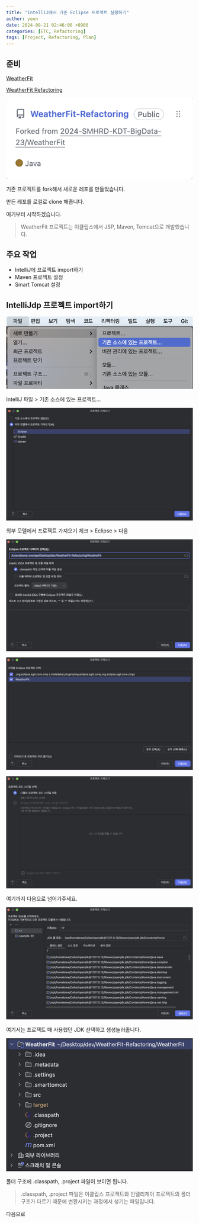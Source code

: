 ```yaml
---
title: "IntelliJ에서 기존 Eclipse 프로젝트 실행하기"
author: yeon
date: 2024-08-21 02:46:00 +0900
categories: [ETC, Refactoring]
tags: [Project, Refactoring, Plan]
---
```


## 준비
[WeatherFit](https://github.com/2024-SMHRD-KDT-BigData-23/WeatherFit)

[WeatherFit Refactoring](https://github.com/YeonDoIt/WeatherFit-Refactoring)

![WeatherFit Refactoring Repository](/assets/img/WeatherFitRefactoring/WeatherFitRefactoring1.png)

기존 프로젝트를 fork해서 새로운 레포를 만들었습니다.

만든 레포를 로컬로 clone 해줍니다.

여기부터 시작하겠습니다.

> WeatherFit 프로젝트는 이클립스에서 JSP, Maven, Tomcat으로 개발했습니다.

## 주요 작업
- IntelliJ에 프로젝트 import하기
- Maven 프로젝트 설정
- Smart Tomcat 설정


## IntelliJdp 프로젝트 import하기
![IntelliJ](/assets/img/WeatherFitRefactoring/WeatherFitRefactoring2.png)

IntelliJ 파일 > 기존 소스에 있는 프로젝트...

![IntelliJ1](/assets/img/WeatherFitRefactoring/WeatherFitRefactoring3.png)

외부 모델에서 프로젝트 가져오기 체크 > Eclipse > 다음

![IntelliJ2](/assets/img/WeatherFitRefactoring/WeatherFitRefactoring4.png)

![IntelliJ3](/assets/img/WeatherFitRefactoring/WeatherFit5.png)

![IntelliJ4](/assets/img/WeatherFitRefactoring/WeatherFitRefactoring6.png)

여기까지 다음으로 넘어가주세요.

![IntelliJ5](/assets/img/WeatherFitRefactoring/WeatherFit7.png)

여기서는 프로젝트 때 사용했던 JDK 선택하고 생성눌러줍니다.

![IntelliJ6](/assets/img/WeatherFitRefactoring/WeatherFitRefactoring8.png)

폴더 구조에 .classpath, .project 파일이 보이면 됩니다.

> .classpath, .project 파일은 이클립스 프로젝트와 인텔리제이 프로젝트의 폴더 구조가 다르기 때문에 변환시키는 과정에서 생기는 파일입니다.

다음으로